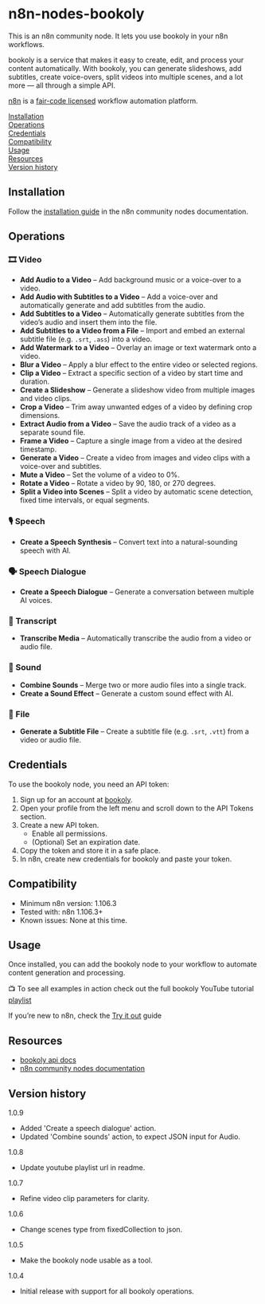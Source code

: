 # n8n-nodes-bookoly

This is an n8n community node. It lets you use bookoly in your n8n workflows.

bookoly is a service that makes it easy to create, edit, and process your content automatically.
With bookoly, you can generate slideshows, add subtitles, create voice-overs, split videos into multiple scenes, and 
a lot more — all through a simple API.

[n8n](https://n8n.io/) is a [fair-code licensed](https://docs.n8n.io/reference/license/) workflow automation platform.

[Installation](#installation)  
[Operations](#operations)  
[Credentials](#credentials)  
[Compatibility](#compatibility)  
[Usage](#usage)  
[Resources](#resources)  
[Version history](#version-history)

## Installation

Follow the [installation guide](https://docs.n8n.io/integrations/community-nodes/installation/) in the n8n community nodes documentation.

## Operations

### 🎞️ Video

* **Add Audio to a Video** – Add background music or a voice-over to a video.
* **Add Audio with Subtitles to a Video** – Add a voice-over and automatically generate and add subtitles from the audio.
* **Add Subtitles to a Video** – Automatically generate subtitles from the video’s audio and insert them into the file.
* **Add Subtitles to a Video from a File** – Import and embed an external subtitle file (e.g. `.srt`, `.ass`) into a video.
* **Add Watermark to a Video** – Overlay an image or text watermark onto a video.
* **Blur a Video** – Apply a blur effect to the entire video or selected regions.
* **Clip a Video** – Extract a specific section of a video by start time and duration.
* **Create a Slideshow** – Generate a slideshow video from multiple images and video clips.
* **Crop a Video** – Trim away unwanted edges of a video by defining crop dimensions.
* **Extract Audio from a Video** – Save the audio track of a video as a separate sound file.
* **Frame a Video** – Capture a single image from a video at the desired timestamp.
* **Generate a Video** – Create a video from images and video clips with a voice-over and subtitles.
* **Mute a Video** – Set the volume of a video to 0%.
* **Rotate a Video** – Rotate a video by 90, 180, or 270 degrees.
* **Split a Video into Scenes** – Split a video by automatic scene detection, fixed time intervals, or equal segments.

### 🎙️️ Speech

* **Create a Speech Synthesis** – Convert text into a natural-sounding speech with AI.

### 🗣️ Speech Dialogue

* **Create a Speech Dialogue** – Generate a conversation between multiple AI voices.

### 📜 Transcript

* **Transcribe Media** – Automatically transcribe the audio from a video or audio file.

### 🎼 Sound

* **Combine Sounds** – Merge two or more audio files into a single track.
* **Create a Sound Effect** – Generate a custom sound effect with AI.

### 📂 File

* **Generate a Subtitle File** – Create a subtitle file (e.g. `.srt`, `.vtt`) from a video or audio file.

## Credentials

To use the bookoly node, you need an API token:

1. Sign up for an account at [bookoly](https://bookoly.com).
2. Open your profile from the left menu and scroll down to the API Tokens section.
3. Create a new API token. 
   * Enable all permissions.
   * (Optional) Set an expiration date.
4. Copy the token and store it in a safe place.
5. In n8n, create new credentials for bookoly and paste your token.

## Compatibility

* Minimum n8n version: 1.106.3
* Tested with: n8n 1.106.3+
* Known issues: None at this time.

## Usage

Once installed, you can add the bookoly node to your workflow to automate content generation and processing.

📺 To see all examples in action check out the full bookoly YouTube tutorial [playlist](https://www.youtube.com/playlist?list=PLaZXufV_18nEQ_P79pD3ccuR8xQwjcJqu)

If you’re new to n8n, check the [Try it out](https://docs.n8n.io/try-it-out/) guide

## Resources

* [bookoly api docs](https://bookoly.com/app/docs/v1/api#/)
* [n8n community nodes documentation](https://docs.n8n.io/integrations/#community-nodes)

## Version history

1.0.9
* Added 'Create a speech dialogue' action.
* Updated 'Combine sounds' action, to expect JSON input for Audio.

1.0.8
* Update youtube playlist url in readme.

1.0.7
* Refine video clip parameters for clarity.

1.0.6
* Change scenes type from fixedCollection to json.

1.0.5
* Make the bookoly node usable as a tool.

1.0.4
* Initial release with support for all bookoly operations.
